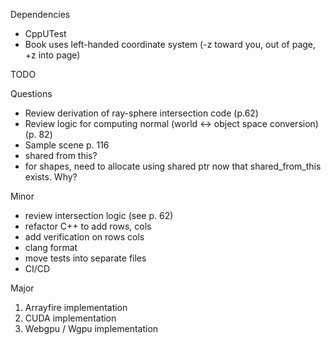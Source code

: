 Dependencies
* CppUTest
* Book uses left-handed coordinate system (-z toward you, out of page, +z into page)

TODO

Questions
* Review derivation of ray-sphere intersection code (p.62)
* Review logic for computing normal (world <-> object space conversion)(p. 82)
* Sample scene p. 116
* shared from this? 
* for shapes, need to allocate using shared ptr now that shared_from_this exists. Why?

Minor
* review intersection logic (see p. 62)
* refactor C++ to add rows, cols
* add verification on rows cols
* clang format
* move tests into separate files
* CI/CD


Major

1. Arrayfire implementation
2. CUDA implementation
3. Webgpu / Wgpu implementation
